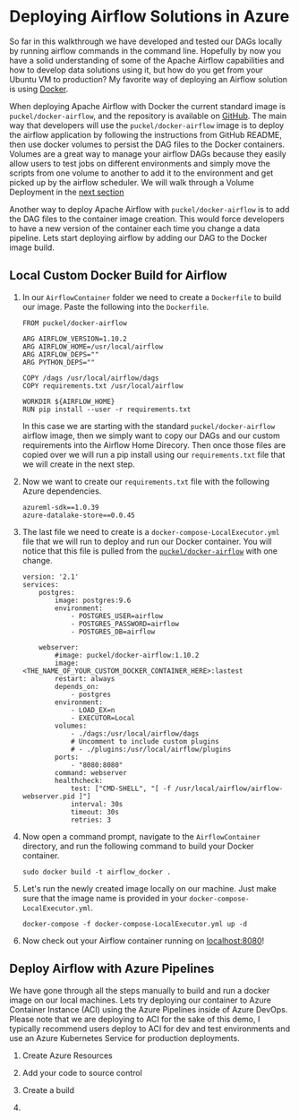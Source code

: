 # Deploying Airflow Solutions in Azure

So far in this walkthrough we have developed and tested our DAGs locally by running airflow commands in the command line. Hopefully by now you have a solid understanding of some of the Apache Airflow capabilities and how to develop data solutions using it, but how do you get from your Ubuntu VM to production? My favorite way of deploying an Airflow solution is using [Docker](https://www.docker.com/). 

When deploying Apache Airflow with Docker the current standard image is `puckel/docker-airflow`, and the repository is available on [GitHub](https://github.com/puckel/docker-airflow). The main way that developers will use the `puckel/docker-airflow` image is to deploy the airflow application by following the instructions from GitHub README, then use docker volumes to persist the DAG files to the Docker containers. Volumes are a great way to manage your airflow DAGs because they easily allow users to test jobs on different environments and simply move the scripts from one volume to another to add it to the environment and get picked up by the airflow scheduler. We will walk through a Volume Deployment in the [next section](./07_DeployAirflowWithVolumes.md)

Another way to deploy Apache Airflow with `puckel/docker-airflow` is to add the DAG files to the container image creation. This would force developers to have a new version of the container each time you change a data pipeline. Lets start deploying airflow by adding our DAG to the Docker image build.


## Local Custom Docker Build for Airflow

1. In our `AirflowContainer` folder we need to create a `Dockerfile` to build our image. Paste the following into the `Dockerfile`.
    ```
    FROM puckel/docker-airflow

    ARG AIRFLOW_VERSION=1.10.2
    ARG AIRFLOW_HOME=/usr/local/airflow
    ARG AIRFLOW_DEPS=""
    ARG PYTHON_DEPS=""

    COPY /dags /usr/local/airflow/dags
    COPY requirements.txt /usr/local/airflow

    WORKDIR ${AIRFLOW_HOME}
    RUN pip install --user -r requirements.txt
    ```

    In this case we are starting with the standard `puckel/docker-airflow` airflow image, then we simply want to copy our DAGs and our custom requirements into the Airflow Home Direcory. Then once those files are copied over we will run a pip install using our `requirements.txt` file that we will create in the next step.  

1. Now we want to create our `requirements.txt` file with the following Azure dependencies. 
    ```
    azureml-sdk==1.0.39
    azure-datalake-store==0.0.45
    ```

1. The last file we need to create is a `docker-compose-LocalExecutor.yml` file that we will run to deploy and run our Docker container. You will notice that this file is pulled from the [`puckel/docker-airflow`](https://github.com/puckel/docker-airflow) with one change. 
    ```
    version: '2.1'
    services:
        postgres:
            image: postgres:9.6
            environment:
                - POSTGRES_USER=airflow
                - POSTGRES_PASSWORD=airflow
                - POSTGRES_DB=airflow

        webserver:
            #image: puckel/docker-airflow:1.10.2
            image: <THE_NAME_OF_YOUR_CUSTOM_DOCKER_CONTAINER_HERE>:lastest
            restart: always
            depends_on:
                - postgres
            environment:
                - LOAD_EX=n
                - EXECUTOR=Local
            volumes:
                - ./dags:/usr/local/airflow/dags
                # Uncomment to include custom plugins
                # - ./plugins:/usr/local/airflow/plugins
            ports:
                - "8080:8080"
            command: webserver
            healthcheck:
                test: ["CMD-SHELL", "[ -f /usr/local/airflow/airflow-webserver.pid ]"]
                interval: 30s
                timeout: 30s
                retries: 3
    ```

1. Now open a command prompt, navigate to the `AirflowContainer` directory, and run the following command to build your Docker container. 
    ```
    sudo docker build -t airflow_docker .
    ```

1. Let's run the newly created image locally on our machine. Just make sure that the image name is provided in your `docker-compose-LocalExecutor.yml`. 
    ```
    docker-compose -f docker-compose-LocalExecutor.yml up -d
    ```

1. Now check out your Airflow container running on [localhost:8080](http://localhost:8080)!


## Deploy Airflow with Azure Pipelines

We have gone through all the steps manually to build and run a docker image on our local machines. Lets try deploying our container to Azure Container Instance (ACI) using the Azure Pipelines inside of Azure DevOps. Please note that we are deploying to ACI for the sake of this demo, I typically recommend users deploy to ACI for dev and test environments and use an Azure Kubernetes Service for production deployments. 

1. Create Azure Resources

1. Add your code to source control

1. Create a build

1. 

